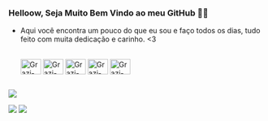 ### Helloow, Seja Muito Bem Vindo ao meu GitHub 👋😄

- Aqui você encontra um pouco do que eu sou e faço todos os dias, tudo feito com muita dedicação e carinho. <3


  
  <div style="display: inline_block"><br>
 
  <img align="center" alt="Grazi-Github" height="30" width="40" src="https://cdn.jsdelivr.net/gh/devicons/devicon/icons/github/github-original.svg" />
  <img align="center" alt="Grazi-Vscode" height="30" width="40" src="https://cdn.jsdelivr.net/gh/devicons/devicon/icons/vscode/vscode-original.svg" />
  <img align="center" alt="Grazi-jv" height="30" width="40" src="https://cdn.jsdelivr.net/gh/devicons/devicon/icons/java/java-original-wordmark.svg" />
  <img align="center" alt="Grazi-jv" height="30" width="40" src="https://cdn.jsdelivr.net/gh/devicons/devicon/icons/mysql/mysql-plain-wordmark.svg" />
  <img align="center" alt="Grazi-jv" height="30" width="40" src="https://cdn.jsdelivr.net/gh/devicons/devicon/icons/ruby/ruby-original.svg" />
         
  </div>

  ##

<div> 
  
  <a href="https://instagram.com/pinheirograzie" target="_blank"><img src="https://img.shields.io/badge/-Instagram-%23E4405F?style=for-the-badge&logo=instagram&logoColor=white" target="_blank"></a>
 	

  <a href = "nielly163bjj@gmail.com"><img src="https://img.shields.io/badge/-Gmail-%23333?style=for-the-badge&logo=gmail&logoColor=white" target="_blank"></a>
  <a href="https://www.linkedin.com/in/grazielle-pinheiro-4b0bb793/" target="_blank"><img src="https://img.shields.io/badge/-LinkedIn-%230077B5?style=for-the-badge&logo=linkedin&logoColor=white" target="_blank"></a> 
  
</div>
